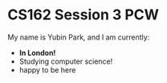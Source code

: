 # CS162 Session 3 PCW

My name is Yubin Park, and I am currently:
- __In London!__
- Studying computer science!
- happy to be here
